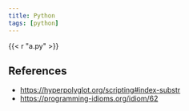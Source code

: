 ```yaml
---
title: Python
tags: [python]
---
```


{{< r "a.py" >}}

## References

- <https://hyperpolyglot.org/scripting#index-substr>
- <https://programming-idioms.org/idiom/62>

